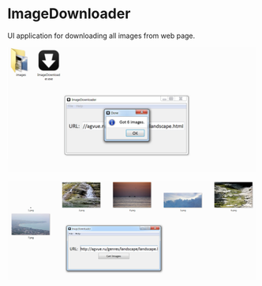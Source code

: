 # ImageDownloader

UI application for downloading all images from web page.


![Alt text](/screenshots/downloader2.png?raw=true)

![Alt text](/screenshots/imgdownloader.png?raw=true)
